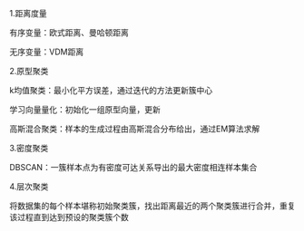 1.距离度量

有序变量：欧式距离、曼哈顿距离

无序变量：VDM距离

2.原型聚类

k均值聚类：最小化平方误差，通过迭代的方法更新簇中心

学习向量量化：初始化一组原型向量，更新

高斯混合聚类：样本的生成过程由高斯混合分布给出，通过EM算法求解

3.密度聚类

DBSCAN：一簇样本点为有密度可达关系导出的最大密度相连样本集合

4.层次聚类

将数据集的每个样本堪称初始聚类簇，找出距离最近的两个聚类簇进行合并，重复该过程直到达到预设的聚类簇个数